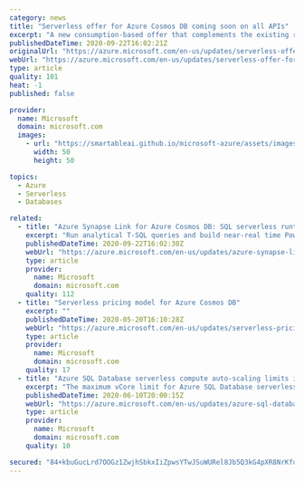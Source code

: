 ```yaml
---
category: news
title: "Serverless offer for Azure Cosmos DB coming soon on all APIs"
excerpt: "A new consumption-based offer that complements the existing range of provisioned throughput options is coming soon."
publishedDateTime: 2020-09-22T16:02:21Z
originalUrl: "https://azure.microsoft.com/en-us/updates/serverless-offer-for-azure-cosmos-db-coming-soon-on-all-apis/"
webUrl: "https://azure.microsoft.com/en-us/updates/serverless-offer-for-azure-cosmos-db-coming-soon-on-all-apis/"
type: article
quality: 101
heat: -1
published: false

provider:
  name: Microsoft
  domain: microsoft.com
  images:
    - url: "https://smartableai.github.io/microsoft-azure/assets/images/organizations/microsoft.com-50x50.jpg"
      width: 50
      height: 50

topics:
  - Azure
  - Serverless
  - Databases

related:
  - title: "Azure Synapse Link for Azure Cosmos DB: SQL serverless runtime support coming soon"
    excerpt: "Run analytical T-SQL queries and build near-real time Power BI dashboards over Azure Cosmos DB data."
    publishedDateTime: 2020-09-22T16:02:30Z
    webUrl: "https://azure.microsoft.com/en-us/updates/azure-synapse-link-for-azure-cosmos-db-sql-serverless-runtime-support-coming-soon/"
    type: article
    provider:
      name: Microsoft
      domain: microsoft.com
    quality: 112
  - title: "Serverless pricing model for Azure Cosmos DB"
    excerpt: ""
    publishedDateTime: 2020-05-20T16:10:28Z
    webUrl: "https://azure.microsoft.com/en-us/updates/serverless-pricing-model-for-azure-cosmos-db/"
    type: article
    provider:
      name: Microsoft
      domain: microsoft.com
    quality: 17
  - title: "Azure SQL Database serverless compute auto-scaling limits increase more than twofold"
    excerpt: "The maximum vCore limit for Azure SQL Database serverless has increased over twofold to 40 vCores. The higher limits provide greater compute auto-scaling headroom for serverless databases with more demanding workloads. "
    publishedDateTime: 2020-06-10T20:00:15Z
    webUrl: "https://azure.microsoft.com/en-us/updates/azure-sql-database-serverless-increases-compute-autoscaling-limits-over-2x/"
    type: article
    provider:
      name: Microsoft
      domain: microsoft.com
    quality: 10

secured: "84+kbuGucLrd7OOGz1ZwjhSbkxIiZpwsYTwJSuWURel8Jb5Q3kG4pXR8NrKfutEpGPDqyJcDHEIBmpWFoyziauvdTGM8kQaJa9hAjOEoQeCNeoZKqzFLiTPJyBNFriIqiiviehnY/K6FQsuNVpcHFJpyWCk0uBQasNjYMo/yhAaWDq8o9SVXC+P9dSbNJ2cPmFXTmX1u6G821Vf954WSePw5f1ZJuA7PRc5nB/M6AQ3meqNXqXvwwSLV0zGhlPlPhWFAcAL5+3Y83o4nDBL7AUGVc4GGmw568HatTqGR83E2ua4X2QUkN5dCmFQQGwXXdApP0ng8KPmFwmJArxNkQW6RLy830T8AelYje9+WbJk=;jyBDYKp+gLYpoJhi9OJ9VA=="
---
```


